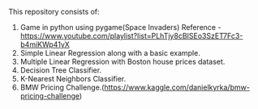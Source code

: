 This repository consists of:
1. Game in python using pygame(Space Invaders)
Reference - https://www.youtube.com/playlist?list=PLhTjy8cBISEo3SzET7Fc3-b4miKWp41yX
2. Simple Linear Regression along with a basic example.
3. Multiple Linear Regression with Boston house prices dataset.
4. Decision Tree Classifier.
5. K-Nearest Neighbors Classifier.
6. BMW Pricing Challenge.(https://www.kaggle.com/danielkyrka/bmw-pricing-challenge)
